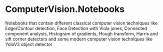 # ComputerVision.Notebooks
Notebooks that contain different classical computer vision techniques like Edge/Contour detection, Face Detection with Viola jones, Connected component analysis, Histogram of gradients, Hough transform, Harris and sift corner detectors and some modern computer vision techniques like YoloV3 object detector
